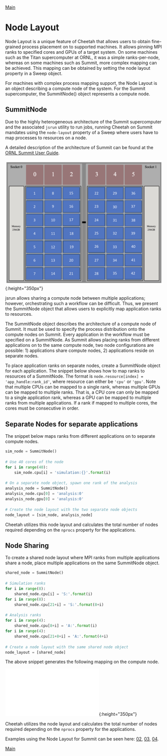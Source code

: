 
[Main](../index)

Node Layout
===========
Node Layout is a unique feature of Cheetah that allows users to obtain fine-grained process placement on to supported machines.
It allows pinning MPI ranks to specified cores and GPUs of a target system.
On some machines such as the Titan supercomputer at ORNL, it was a simple ranks-per-node, whereas on some machines such as Summit, more complex mapping can be achieved.
This mapping can be obtained by setting the node layout property in a Sweep object.

For machines with complex process mapping support, the Node Layout is an object describing a compute node of the system.
For the Summit supercomputer, the SummitNode() object represents a compute node.

SummitNode
----------

Due to the highly heterogeneous architecture of the Summit supercomputer and the associated `jsrun` utility to run jobs, running Cheetah on Summit mandates using the `node-layout` property of a Sweep where users have to map processes to resources on a node. 

A detailed description of the architecture of Summit can be found at the [ORNL Summit User Guide](https://docs.olcf.ornl.gov/systems/summit_user_guide.html).

![Architecture of a Summit Node](summit-node.jpg){:height="350px"}

jsrun allows sharing a compute node between multiple applications; however, orchestrating such a workflow can be difficult.
Thus, we present the SummitNode object that allows users to explicitly map application ranks to resources.

The SummitNode object describes the architecture of a compute node of Summit.
It must be used to specify the process distribution onto the compute nodes on Summit.
Every application in the workflow must be specified on a SummitNode.
As Summit allows placing ranks from different applications on to the same compute node, two node configurations are possible: 1) applications share compute nodes, 2) applications reside on separate nodes.

To place application ranks on separate nodes, create a SummitNode object for each application.
The snippet below shows how to map ranks to resources of a SummitNode.
The format is `node.resource[index] = 'app_handle:rank_id'`, where resource can either be `'cpu'` or `'gpu'`.
Note that multiple CPUs can be mapped to a single rank, whereas multiple GPUs can be mapped to multiple ranks.
That is, a CPU core can only be mapped to a single application rank, whereas a GPU can be mapped to multiple ranks from multiple applications.
If a rank if mapped to multiple cores, the cores must be consecutive in order.

Separate Nodes for separate applications
----------------------------------------

The snippet below maps ranks from different applications on to separate compute nodes.


``` python
sim_node = SummitNode()

# Use 40 cores of the node
for i in range(40):
    sim_node.cpu[i] = 'simulation:{}'.format(i)

# On a separate node object, spawn one rank of the analysis
analysis_node = SummitNode()
analysis_node.cpu[0] = 'analysis:0'
analysis_node.gpu[0] = 'analysis:0'

# Create the node layout with the two separate node objects
node_layout = [sim_node, analysis_node]
```

Cheetah utilizes this node layout and calculates the total number of nodes required depending on the `nprocs` property for the applications.

Node Sharing
------------

To create a shared node layout where MPI ranks from multiple applications share a node, place multiple applications on the same SummitNode object.

``` python
shared_node = SummitNode()

# Simulation ranks
for i in range(8):
    shared_node.cpu[i] = 'S:'.format(i)
for i in range(8):
    shared_node.cpu[21+i] = 'S:'.format(8+i)

# Analysis ranks
for i in range(4):
    shared_node.cpu[8+i] = 'A:'.format(i)
for i in range(4):
    shared_node.cpu[21+8+i] = 'A:'.format(4+i)

# Create a node layout with the same shared node object
node_layout = [shared_node]
```

The above snippet generates the following mapping on the compute node.

![Node Sharing on Summit](shared-sockets.pdf){:height="350px"}


Cheetah utilizes the node layout and calculates the total number of nodes required depending on the `nprocs` property for the applications.

Examples using the Node Layout for Summit can be seen here: [02](https://github.com/CODARcode/cheetah/blob/dev/examples/02-coupling/cheetah-campaign.py), [03](https://github.com/CODARcode/cheetah/blob/dev/examples/03-brusselator/cheetah-campaign.py), [04](https://github.com/CODARcode/cheetah/blob/dev/examples/04-gray-scott/cheetah-summit.py). 

[Main](../index)

